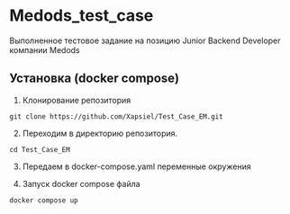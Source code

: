 # Medods_test_case
Выполненное тестовое задание на позицию Junior Backend Developer компании Medods



## Установка (docker compose)
1. Клонирование репозитория

```git clone https://github.com/Xapsiel/Test_Case_EM.git```

2. Переходим в директорию репозитория.

```cd Test_Case_EM```

3. Передаем в docker-compose.yaml переменные окружения

4. Запуск docker compose файла

```docker compose up```

